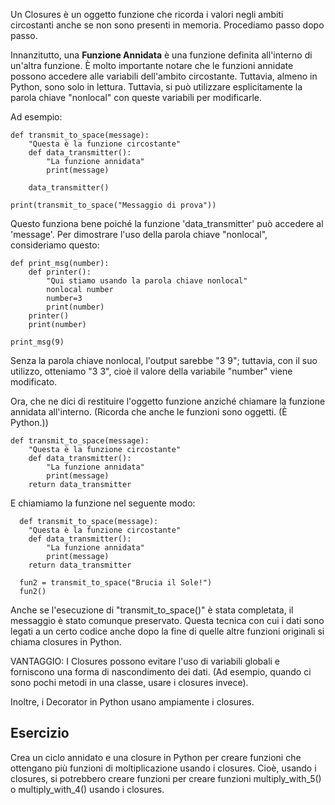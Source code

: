 Un Closures è un oggetto funzione che ricorda i valori negli ambiti circostanti anche se non sono presenti in memoria. Procediamo passo dopo passo.

Innanzitutto, una **Funzione Annidata** è una funzione definita all'interno di un'altra funzione. È molto importante notare che le funzioni annidate possono accedere alle variabili dell'ambito circostante. Tuttavia, almeno in Python, sono solo in lettura. Tuttavia, si può utilizzare esplicitamente la parola chiave "nonlocal" con queste variabili per modificarle.

Ad esempio:

    def transmit_to_space(message):
        "Questa è la funzione circostante"
        def data_transmitter():
            "La funzione annidata"
            print(message)
    
        data_transmitter()
    
    print(transmit_to_space("Messaggio di prova"))

Questo funziona bene poiché la funzione 'data_transmitter' può accedere al 'message'. Per dimostrare l'uso della parola chiave "nonlocal", consideriamo questo:

    def print_msg(number):
        def printer():
            "Qui stiamo usando la parola chiave nonlocal"
            nonlocal number
            number=3
            print(number)
        printer()
        print(number)
    
    print_msg(9)

Senza la parola chiave nonlocal, l'output sarebbe "3 9"; tuttavia, con il suo utilizzo, otteniamo "3 3", cioè il valore della variabile "number" viene modificato.

Ora, che ne dici di restituire l'oggetto funzione anziché chiamare la funzione annidata all'interno. (Ricorda che anche le funzioni sono oggetti. (È Python.))

    def transmit_to_space(message):
        "Questa è la funzione circostante"
        def data_transmitter():
            "La funzione annidata"
            print(message)
        return data_transmitter

E chiamiamo la funzione nel seguente modo:

      def transmit_to_space(message):
        "Questa è la funzione circostante"
        def data_transmitter():
            "La funzione annidata"
            print(message)
        return data_transmitter
        
  	  fun2 = transmit_to_space("Brucia il Sole!")
  	  fun2()

Anche se l'esecuzione di "transmit_to_space()" è stata completata, il messaggio è stato comunque preservato. Questa tecnica con cui i dati sono legati a un certo codice anche dopo la fine di quelle altre funzioni originali si chiama closures in Python.

VANTAGGIO: I Closures possono evitare l'uso di variabili globali e forniscono una forma di nascondimento dei dati. (Ad esempio, quando ci sono pochi metodi in una classe, usare i closures invece).

Inoltre, i Decorator in Python usano ampiamente i closures.

Esercizio
--------

Crea un ciclo annidato e una closure in Python per creare funzioni che ottengano più funzioni di moltiplicazione usando i closures. Cioè, usando i closures, si potrebbero creare funzioni per creare funzioni multiply_with_5() o multiply_with_4() usando i closures.